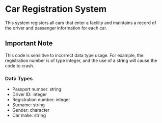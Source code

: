 # Car Registration System

This system registers all cars that enter a facility and maintains a record of the driver and passenger information for each car.

## Important Note

This code is sensitive to incorrect data type usage. For example, the registration number is of type integer, and the use of a string will cause the code to crash.

### Data Types

- Passport number: string
- Driver ID: integer
- Registration number: integer
- Surname: string
- Gender: character
- Car make: string

